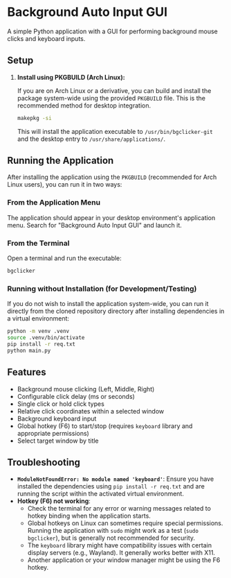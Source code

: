 # Background Auto Input GUI

A simple Python application with a GUI for performing background mouse clicks and keyboard inputs.

## Setup
1.  **Install using PKGBUILD (Arch Linux):**

    If you are on Arch Linux or a derivative, you can build and install the package system-wide using the provided `PKGBUILD` file. This is the recommended method for desktop integration.

    ```bash
    makepkg -si
    ```

    This will install the application executable to `/usr/bin/bgclicker-git` and the desktop entry to `/usr/share/applications/`.

## Running the Application

After installing the application using the `PKGBUILD` (recommended for Arch Linux users), you can run it in two ways:

### From the Application Menu

The application should appear in your desktop environment's application menu. Search for "Background Auto Input GUI" and launch it.

### From the Terminal

Open a terminal and run the executable:

```bash
bgclicker
```

### Running without Installation (for Development/Testing)

If you do not wish to install the application system-wide, you can run it directly from the cloned repository directory after installing dependencies in a virtual environment:

```bash
python -m venv .venv
source .venv/bin/activate
pip install -r req.txt
python main.py
```

## Features

*   Background mouse clicking (Left, Middle, Right)
*   Configurable click delay (ms or seconds)
*   Single click or hold click types
*   Relative click coordinates within a selected window
*   Background keyboard input
*   Global hotkey (F6) to start/stop (requires `keyboard` library and appropriate permissions)
*   Select target window by title

## Troubleshooting

*   **`ModuleNotFoundError: No module named 'keyboard'`**: Ensure you have installed the dependencies using `pip install -r req.txt` and are running the script within the activated virtual environment.
*   **Hotkey (F6) not working**:
    *   Check the terminal for any error or warning messages related to hotkey binding when the application starts.
    *   Global hotkeys on Linux can sometimes require special permissions. Running the application with `sudo` might work as a test (`sudo bgclicker`), but is generally not recommended for security.
    *   The `keyboard` library might have compatibility issues with certain display servers (e.g., Wayland). It generally works better with X11.
    *   Another application or your window manager might be using the F6 hotkey.